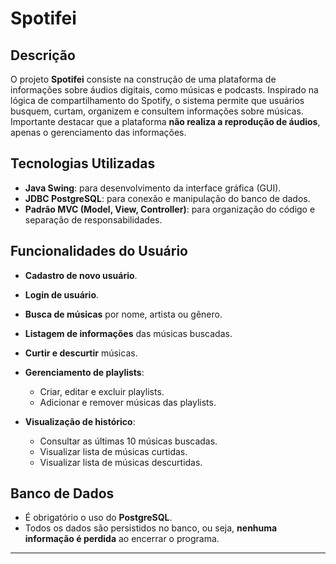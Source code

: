 # Spotifei

## Descrição

O projeto **Spotifei** consiste na construção de uma plataforma de informações sobre áudios digitais, como músicas e podcasts. Inspirado na lógica de compartilhamento do Spotify, o sistema permite que usuários busquem, curtam, organizem e consultem informações sobre músicas. Importante destacar que a plataforma **não realiza a reprodução de áudios**, apenas o gerenciamento das informações.

## Tecnologias Utilizadas

* **Java Swing**: para desenvolvimento da interface gráfica (GUI).
* **JDBC PostgreSQL**: para conexão e manipulação do banco de dados.
* **Padrão MVC (Model, View, Controller)**: para organização do código e separação de responsabilidades.

## Funcionalidades do Usuário

* **Cadastro de novo usuário**.
* **Login de usuário**.
* **Busca de músicas** por nome, artista ou gênero.
* **Listagem de informações** das músicas buscadas.
* **Curtir e descurtir** músicas.
* **Gerenciamento de playlists**:

  * Criar, editar e excluir playlists.
  * Adicionar e remover músicas das playlists.
* **Visualização de histórico**:

  * Consultar as últimas 10 músicas buscadas.
  * Visualizar lista de músicas curtidas.
  * Visualizar lista de músicas descurtidas.

## Banco de Dados

* É obrigatório o uso do **PostgreSQL**.
* Todos os dados são persistidos no banco, ou seja, **nenhuma informação é perdida** ao encerrar o programa.

---
